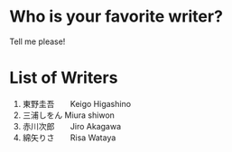 # Who is your favorite writer?
Tell me please!


# List of Writers
1. 東野圭吾　　Keigo Higashino
2. 三浦しをん Miura shiwon
3. 赤川次郎　　Jiro Akagawa
4. 綿矢りさ　　Risa Wataya
